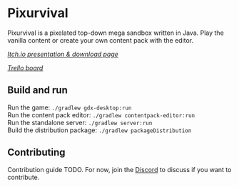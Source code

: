 # Pixurvival

Pixurvival is a pixelated top-down mega sandbox written in Java. Play the vanilla content or create your own content
pack with the editor.

*[Itch.io presentation & download page](https://sharkhendrix.itch.io/pixurvival)*

*[Trello board](https://trello.com/b/84pvuPq8/pixurvival-dev)*

## Build and run

Run the game: `./gradlew gdx-desktop:run`\
Run the content pack editor: `./gradlew contentpack-editor:run`\
Run the standalone server: `./gradlew server:run`\
Build the distribution package: `./gradlew packageDistribution`

## Contributing

Contribution guide TODO. For now, join the [Discord](https://discord.gg/VXEpJhJ) to discuss if you want to contribute.
